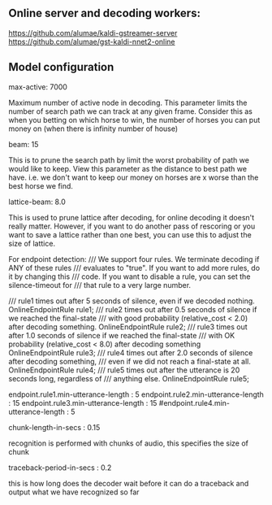## Online server and decoding workers:

https://github.com/alumae/kaldi-gstreamer-server
https://github.com/alumae/gst-kaldi-nnet2-online

## Model configuration

  max-active: 7000

Maximum number of active node in decoding. This parameter limits the number of search path we can track at any given frame. Consider this as when you betting on which horse to win, the number of horses you can put money on (when there is infinity number of house)

  beam: 15

This is to prune the search path by limit the worst probability of path we would like to keep. View this parameter as the distance to best path we have. i.e. we don't want to keep our money on horses are x worse than the best horse we find. 

  lattice-beam: 8.0

This is used to prune lattice after decoding, for online decoding it doesn't really matter. However, if you want to do another pass of rescoring or you want to save a lattice rather than one best, you can use this to adjust the size of lattice.


For endpoint detection:
  /// We support four rules.  We terminate decoding if ANY of these rules
  /// evaluates to "true". If you want to add more rules, do it by changing this
  /// code.  If you want to disable a rule, you can set the silence-timeout for
  /// that rule to a very large number.

  /// rule1 times out after 5 seconds of silence, even if we decoded nothing.
  OnlineEndpointRule rule1;
  /// rule2 times out after 0.5 seconds of silence if we reached the final-state
  /// with good probability (relative_cost < 2.0) after decoding something.
  OnlineEndpointRule rule2;
  /// rule3 times out after 1.0 seconds of silence if we reached the final-state
  /// with OK probability (relative_cost < 8.0) after decoding something
  OnlineEndpointRule rule3;
  /// rule4 times out after 2.0 seconds of silence after decoding something,
  /// even if we did not reach a final-state at all.
  OnlineEndpointRule rule4;
  /// rule5 times out after the utterance is 20 seconds long, regardless of
  /// anything else.
  OnlineEndpointRule rule5;


  endpoint.rule1.min-utterance-length : 5
  endpoint.rule2.min-utterance-length : 15
  endpoint.rule3.min-utterance-length : 15
  #endpoint.rule4.min-utterance-length : 5



  chunk-length-in-secs : 0.15

recognition is performed with chunks of audio, this specifies the size of chunk

  traceback-period-in-secs : 0.2

this is how long does the decoder wait before it can do a traceback and output what we have recognized so far

